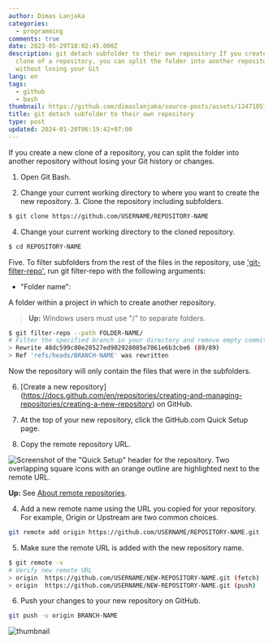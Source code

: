 ```yaml
---
author: Dimas Lanjaka
categories:
  - programming
comments: true
date: 2023-05-29T18:02:45.000Z
description: git detach subfolder to their own repository If you create a new
  clone of a repository, you can split the folder into another repository
  without losing your Git
lang: en
tags:
  - github
  - bash
thumbnail: https://github.com/dimaslanjaka/source-posts/assets/12471057/aba30e58-526f-48c3-a2c5-fe7df582b8b2
title: git detach subfolder to their own repository
type: post
updated: 2024-01-20T06:19:42+07:00
---
```


If you create a new clone of a repository, you can split the folder into another repository without losing your Git history or changes.

1. Open Git Bash.

2. Change your current working directory to where you want to create the new repository. 3. Clone the repository including subfolders.

```bash
$ git clone https://github.com/USERNAME/REPOSITORY-NAME
```

4. Change your current working directory to the cloned repository.

```bash
$ cd REPOSITORY-NAME
```

Five. To filter subfolders from the rest of the files in the repository, use ['git-filter-repo'](https://github.com/newren/git-filter-repo), run git filter-repo with the following arguments:

- "Folder name":

A folder within a project in which to create another repository.

> **Up:** Windows users must use "/" to separate folders.

```bash
$ git filter-repo --path FOLDER-NAME/
# Filter the specified branch in your directory and remove empty commits
> Rewrite 48dc599c80e20527ed902928085e7861e6b3cbe6 (89/89)
> Ref 'refs/heads/BRANCH-NAME' was rewritten
```

Now the repository will only contain the files that were in the subfolders.

6. [Create a new repository] (https://docs.github.com/en/repositories/creating-and-managing-repositories/creating-a-new-repository) on GitHub.

7. At the top of your new repository, click the GitHub.com Quick Setup page.

3. Copy the remote repository URL.

![Screenshot of the "Quick Setup" header for the repository. Two overlapping square icons with an orange outline are highlighted next to the remote URL. ](https://docs.github.com/assets/cb-48149/images/help/repository/copy-remote-repository-url-quick-setup.png)

**Up:** See [About remote repositories](https://docs.github.com/en/get-started/getting-started-with-git/about-remote-repositories).

4. Add a new remote name using the URL you copied for your repository. For example, Origin or Upstream are two common choices.

```bash
git remote add origin https://github.com/USERNAME/REPOSITORY-NAME.git
```

5. Make sure the remote URL is added with the new repository name.

```bash
$ git remote -v
# Verify new remote URL
> origin  https://github.com/USERNAME/NEW-REPOSITORY-NAME.git (fetch)
> origin  https://github.com/USERNAME/NEW-REPOSITORY-NAME.git (push)
```

6. Push your changes to your new repository on GitHub.

```bash
git push -u origin BRANCH-NAME
```

![thumbnail](https://github.com/dimaslanjaka/source-posts/assets/12471057/aba30e58-526f-48c3-a2c5-fe7df582b8b2)
